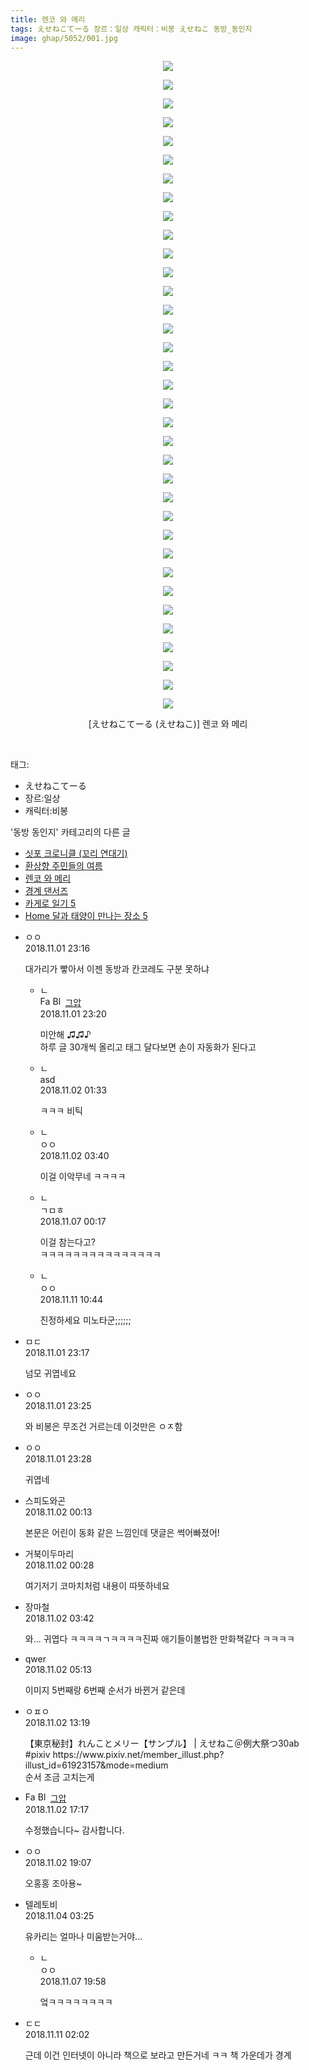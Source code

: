```yaml
---
title: 렌코 와 메리
tags: えせねこてーる 장르：일상 캐릭터：비봉 えせねこ 동방_동인지
image: ghap/5052/001.jpg
---
```

<div class="article">
<p style="text-align: center; clear: none; float: none;"><img src="{{ site.nasurl }}/ghap/5052/001.jpg"/></p>
<p style="text-align: center; clear: none; float: none;"><img src="{{ site.nasurl }}/ghap/5052/002.jpg"/></p>
<p style="text-align: center; clear: none; float: none;"><img src="{{ site.nasurl }}/ghap/5052/003.jpg"/></p>
<p style="text-align: center; clear: none; float: none;"><img src="{{ site.nasurl }}/ghap/5052/004.jpg"/></p>
<p style="text-align: center; clear: none; float: none;"><img src="{{ site.nasurl }}/ghap/5052/005.jpg"/></p>
<p style="text-align: center; clear: none; float: none;"><img src="{{ site.nasurl }}/ghap/5052/006.jpg"/></p>
<p style="text-align: center; clear: none; float: none;"><img src="{{ site.nasurl }}/ghap/5052/007.jpg"/></p>
<p style="text-align: center; clear: none; float: none;"><img src="{{ site.nasurl }}/ghap/5052/008.jpg"/></p>
<p style="text-align: center; clear: none; float: none;"><img src="{{ site.nasurl }}/ghap/5052/009.jpg"/></p>
<p style="text-align: center; clear: none; float: none;"><img src="{{ site.nasurl }}/ghap/5052/010.jpg"/></p>
<p style="text-align: center; clear: none; float: none;"><img src="{{ site.nasurl }}/ghap/5052/011.jpg"/></p>
<p style="text-align: center; clear: none; float: none;"><img src="{{ site.nasurl }}/ghap/5052/012.jpg"/></p>
<p style="text-align: center; clear: none; float: none;"><img src="{{ site.nasurl }}/ghap/5052/013.jpg"/></p>
<p style="text-align: center; clear: none; float: none;"><img src="{{ site.nasurl }}/ghap/5052/014.jpg"/></p>
<p style="text-align: center; clear: none; float: none;"><img src="{{ site.nasurl }}/ghap/5052/015.jpg"/></p>
<p style="text-align: center; clear: none; float: none;"><img src="{{ site.nasurl }}/ghap/5052/016.jpg"/></p>
<p style="text-align: center; clear: none; float: none;"><img src="{{ site.nasurl }}/ghap/5052/017.jpg"/></p>
<p style="text-align: center; clear: none; float: none;"><img src="{{ site.nasurl }}/ghap/5052/018.jpg"/></p>
<p style="text-align: center; clear: none; float: none;"><img src="{{ site.nasurl }}/ghap/5052/019.jpg"/></p>
<p style="text-align: center; clear: none; float: none;"><img src="{{ site.nasurl }}/ghap/5052/020.jpg"/></p>
<p style="text-align: center; clear: none; float: none;"><img src="{{ site.nasurl }}/ghap/5052/021.jpg"/></p>
<p style="text-align: center; clear: none; float: none;"><img src="{{ site.nasurl }}/ghap/5052/022.jpg"/></p>
<p style="text-align: center; clear: none; float: none;"><img src="{{ site.nasurl }}/ghap/5052/023.jpg"/></p>
<p style="text-align: center; clear: none; float: none;"><img src="{{ site.nasurl }}/ghap/5052/024.jpg"/></p>
<p style="text-align: center; clear: none; float: none;"><img src="{{ site.nasurl }}/ghap/5052/025.jpg"/></p>
<p style="text-align: center; clear: none; float: none;"><img src="{{ site.nasurl }}/ghap/5052/026.jpg"/></p>
<p style="text-align: center; clear: none; float: none;"><img src="{{ site.nasurl }}/ghap/5052/027.jpg"/></p>
<p style="text-align: center; clear: none; float: none;"><img src="{{ site.nasurl }}/ghap/5052/028.jpg"/></p>
<p style="text-align: center; clear: none; float: none;"><img src="{{ site.nasurl }}/ghap/5052/029.jpg"/></p>
<p style="text-align: center; clear: none; float: none;"><img src="{{ site.nasurl }}/ghap/5052/030.jpg"/></p>
<p style="text-align: center; clear: none; float: none;"><img src="{{ site.nasurl }}/ghap/5052/031.jpg"/></p>
<p style="text-align: center; clear: none; float: none;"><img src="{{ site.nasurl }}/ghap/5052/032.jpg"/></p>
<p style="text-align: center; clear: none; float: none;"><img src="{{ site.nasurl }}/ghap/5052/033.jpg"/></p>
<p style="text-align: center; clear: none; float: none;"><img src="{{ site.nasurl }}/ghap/5052/034.jpg"/></p>
<p style="text-align: center; clear: none; float: none;"><img src="{{ site.nasurl }}/ghap/5052/035.jpg"/></p>
<p style="text-align: center; clear: none; float: none;">[えせねこてーる (えせねこ)] 렌코 와 메리</p>
<p><br/></p>
</div><div class="tagTrail">
<p>태그: </p>
<ul>
<li>えせねこてーる</li>
<li>장르:일상</li>
<li>캐릭터:비봉</li>
</ul>
</div><div class="another">
<p>'동방 동인지' 카테고리의 다른 글</p>
<ul>
<li><a href="/2018-11-02-ghap_5083">싯포 크로니클 (꼬리 연대기)</a></li>
<li><a href="/2018-11-01-ghap_1223">환상향 주민들의 여름</a></li>
<li><a href="/2018-11-01-ghap_5052">렌코 와 메리</a></li>
<li><a href="/2018-10-29-ghap_4821">경계 댄서즈</a></li>
<li><a href="/2018-10-28-ghap_4930">카게로 일기 5</a></li>
<li><a href="/2018-10-28-ghap_4929">Home 달과 태양이 만나는 장소 5</a></li>
</ul>
</div><div class="cb_module cb_fluid">
<div class="cb_wrt cb_profile">
<div class="comment">
<ul>
<li class="cb_thumb_off" id="comment15366347">
<div class="cb_comment_area">
<div class="cb_info_area">
<div class="cb_section">
<span class="cb_nick_name">ㅇㅇ</span>
</div>
<div class="cb_section">
<span class="cb_date">2018.11.01 23:16 </span>
</div>
</div>
<div class="cb_dsc_comment">
<p class="cb_dsc">
											대가리가 빻아서 이젠 동방과 칸코레도 구분 못하냐
										</p>
</div>
<ul>
<li class="cb_thumb_off" id="comment15366349">
<span class="cb_bu_subnode">ㄴ</span>
<div class="cb_comment_area">
<div class="cb_info_area">
<div class="cb_section">
<span class="cb_nick_name"><img alt="Favicon of https://ghaptouhou.tistory.com" height="16" onerror="this.onerror=null;this.parentNode.removeChild(this)" src="https://ghaptouhou.tistory.com/favicon.ico" width="16"/> <img alt="BlogIcon" height="16" onerror="this.parentNode.removeChild(this)" src="https://ghaptouhou.tistory.com/index.gif" width="16"/> <a href="https://ghaptouhou.tistory.com" onclick="return openLinkInNewWindow(this)"> 그압</a><span class="tistoryProfileLayerTrigger" onclick='TistoryProfile.show(event, this, {"title":"\uc800\uae30 \uc774\uac70 \ub098\uc911\uc5d0 \uc218\uc815 \uac00\ub2a5\ud558\ub098\uc694","url":"https:\/\/ghap.tistory.com","nickname":"\uadf8\uc555","items":[]}); return false;'></span></span>
</div>
<div class="cb_section">
<span class="cb_date">2018.11.01 23:20 </span>
</div>
</div>
<div class="cb_dsc_comment">
<p class="cb_dsc">
																미안해 ♫♫♪<br/>
하루 글 30개씩 올리고 태그 달다보면 손이 자동화가 된다고
															</p>
</div>
</div>
</li>
<li class="cb_thumb_off" id="comment15366394">
<span class="cb_bu_subnode">ㄴ</span>
<div class="cb_comment_area">
<div class="cb_info_area">
<div class="cb_section">
<span class="cb_nick_name">asd</span>
</div>
<div class="cb_section">
<span class="cb_date">2018.11.02 01:33 </span>
</div>
</div>
<div class="cb_dsc_comment">
<p class="cb_dsc">
																ㅋㅋㅋ 비틱
															</p>
</div>
</div>
</li>
<li class="cb_thumb_off" id="comment15366434">
<span class="cb_bu_subnode">ㄴ</span>
<div class="cb_comment_area">
<div class="cb_info_area">
<div class="cb_section">
<span class="cb_nick_name">ㅇㅇ</span>
</div>
<div class="cb_section">
<span class="cb_date">2018.11.02 03:40 </span>
</div>
</div>
<div class="cb_dsc_comment">
<p class="cb_dsc">
																이걸 이악무네 ㅋㅋㅋㅋ
															</p>
</div>
</div>
</li>
<li class="cb_thumb_off" id="comment15368814">
<span class="cb_bu_subnode">ㄴ</span>
<div class="cb_comment_area">
<div class="cb_info_area">
<div class="cb_section">
<span class="cb_nick_name">ㄱㅁㅎ</span>
</div>
<div class="cb_section">
<span class="cb_date">2018.11.07 00:17 </span>
</div>
</div>
<div class="cb_dsc_comment">
<p class="cb_dsc">
																이걸  참는다고?<br/>
ㅋㅋㅋㅋㅋㅋㅋㅋㅋㅋㅋㅋㅋㅋㅋ
															</p>
</div>
</div>
</li>
<li class="cb_thumb_off" id="comment15371416">
<span class="cb_bu_subnode">ㄴ</span>
<div class="cb_comment_area">
<div class="cb_info_area">
<div class="cb_section">
<span class="cb_nick_name">ㅇㅇ</span>
</div>
<div class="cb_section">
<span class="cb_date">2018.11.11 10:44 </span>
</div>
</div>
<div class="cb_dsc_comment">
<p class="cb_dsc">
																진정하세요 미노타군;;;;;;
															</p>
</div>
</div>
</li>
</ul>
</div></li>
<li class="cb_thumb_off" id="comment15366348">
<div class="cb_comment_area">
<div class="cb_info_area">
<div class="cb_section">
<span class="cb_nick_name">ㅁㄷ</span>
</div>
<div class="cb_section">
<span class="cb_date">2018.11.01 23:17 </span>
</div>
</div>
<div class="cb_dsc_comment">
<p class="cb_dsc">
											넘모 귀엽네요
										</p>
</div>
</div></li>
<li class="cb_thumb_off" id="comment15366352">
<div class="cb_comment_area">
<div class="cb_info_area">
<div class="cb_section">
<span class="cb_nick_name">ㅇㅇ</span>
</div>
<div class="cb_section">
<span class="cb_date">2018.11.01 23:25 </span>
</div>
</div>
<div class="cb_dsc_comment">
<p class="cb_dsc">
											와 비봉은 무조건 거르는데 이것만은 ㅇㅈ함
										</p>
</div>
</div></li>
<li class="cb_thumb_off" id="comment15366354">
<div class="cb_comment_area">
<div class="cb_info_area">
<div class="cb_section">
<span class="cb_nick_name">ㅇㅇ</span>
</div>
<div class="cb_section">
<span class="cb_date">2018.11.01 23:28 </span>
</div>
</div>
<div class="cb_dsc_comment">
<p class="cb_dsc">
											귀엽네
										</p>
</div>
</div></li>
<li class="cb_thumb_off" id="comment15366370">
<div class="cb_comment_area">
<div class="cb_info_area">
<div class="cb_section">
<span class="cb_nick_name">스피도와곤</span>
</div>
<div class="cb_section">
<span class="cb_date">2018.11.02 00:13 </span>
</div>
</div>
<div class="cb_dsc_comment">
<p class="cb_dsc">
											본문은 어린이 동화 같은 느낌인데 댓글은 썩어빠졌어!
										</p>
</div>
</div></li>
<li class="cb_thumb_off" id="comment15366378">
<div class="cb_comment_area">
<div class="cb_info_area">
<div class="cb_section">
<span class="cb_nick_name">거북이두마리</span>
</div>
<div class="cb_section">
<span class="cb_date">2018.11.02 00:28 </span>
</div>
</div>
<div class="cb_dsc_comment">
<p class="cb_dsc">
											여기저기 코마치처럼 내용이 따뜻하네요
										</p>
</div>
</div></li>
<li class="cb_thumb_off" id="comment15366435">
<div class="cb_comment_area">
<div class="cb_info_area">
<div class="cb_section">
<span class="cb_nick_name">장마철</span>
</div>
<div class="cb_section">
<span class="cb_date">2018.11.02 03:42 </span>
</div>
</div>
<div class="cb_dsc_comment">
<p class="cb_dsc">
											와... 귀엽다 ㅋㅋㅋㅋㄱㅋㅋㅋㅋ진짜 애기들이볼법한 만화책같다 ㅋㅋㅋㅋ
										</p>
</div>
</div></li>
<li class="cb_thumb_off" id="comment15366445">
<div class="cb_comment_area">
<div class="cb_info_area">
<div class="cb_section">
<span class="cb_nick_name">qwer</span>
</div>
<div class="cb_section">
<span class="cb_date">2018.11.02 05:13 </span>
</div>
</div>
<div class="cb_dsc_comment">
<p class="cb_dsc">
											이미지 5번째랑 6번째 순서가 바뀐거 같은데
										</p>
</div>
</div></li>
<li class="cb_thumb_off" id="comment15366587">
<div class="cb_comment_area">
<div class="cb_info_area">
<div class="cb_section">
<span class="cb_nick_name">ㅇㅍㅇ</span>
</div>
<div class="cb_section">
<span class="cb_date">2018.11.02 13:19 </span>
</div>
</div>
<div class="cb_dsc_comment">
<p class="cb_dsc">
											【東京秘封】れんことメリー【サンプル】 | えせねこ＠例大祭つ30ab #pixiv https://www.pixiv.net/member_illust.php?illust_id=61923157&amp;mode=medium<br/>
순서 조금 고치는게
										</p>
</div>
</div></li>
<li class="cb_thumb_off" id="comment15366670">
<div class="cb_comment_area">
<div class="cb_info_area">
<div class="cb_section">
<span class="cb_nick_name"><img alt="Favicon of https://ghaptouhou.tistory.com" height="16" onerror="this.onerror=null;this.parentNode.removeChild(this)" src="https://ghaptouhou.tistory.com/favicon.ico" width="16"/> <img alt="BlogIcon" height="16" onerror="this.parentNode.removeChild(this)" src="https://ghaptouhou.tistory.com/index.gif" width="16"/> <a href="https://ghaptouhou.tistory.com" onclick="return openLinkInNewWindow(this)"> 그압</a><span class="tistoryProfileLayerTrigger" onclick='TistoryProfile.show(event, this, {"title":"\uc800\uae30 \uc774\uac70 \ub098\uc911\uc5d0 \uc218\uc815 \uac00\ub2a5\ud558\ub098\uc694","url":"https:\/\/ghap.tistory.com","nickname":"\uadf8\uc555","items":[]}); return false;'></span></span>
</div>
<div class="cb_section">
<span class="cb_date">2018.11.02 17:17 </span>
</div>
</div>
<div class="cb_dsc_comment">
<p class="cb_dsc">
											수정했습니다~ 감사합니다.
										</p>
</div>
</div></li>
<li class="cb_thumb_off" id="comment15366709">
<div class="cb_comment_area">
<div class="cb_info_area">
<div class="cb_section">
<span class="cb_nick_name">ㅇㅇ</span>
</div>
<div class="cb_section">
<span class="cb_date">2018.11.02 19:07 </span>
</div>
</div>
<div class="cb_dsc_comment">
<p class="cb_dsc">
											오홍홍 조아용~
										</p>
</div>
</div></li>
<li class="cb_thumb_off" id="comment15367239">
<div class="cb_comment_area">
<div class="cb_info_area">
<div class="cb_section">
<span class="cb_nick_name">텔레토비</span>
</div>
<div class="cb_section">
<span class="cb_date">2018.11.04 03:25 </span>
</div>
</div>
<div class="cb_dsc_comment">
<p class="cb_dsc">
											유카리는 얼마나 미움받는거야...
										</p>
</div>
<ul>
<li class="cb_thumb_off" id="comment15369237">
<span class="cb_bu_subnode">ㄴ</span>
<div class="cb_comment_area">
<div class="cb_info_area">
<div class="cb_section">
<span class="cb_nick_name">ㅇㅇ</span>
</div>
<div class="cb_section">
<span class="cb_date">2018.11.07 19:58 </span>
</div>
</div>
<div class="cb_dsc_comment">
<p class="cb_dsc">
																엌ㅋㅋㅋㅋㅋㅋㅋㅋ 
															</p>
</div>
</div>
</li>
</ul>
</div></li>
<li class="cb_thumb_off" id="comment15371294">
<div class="cb_comment_area">
<div class="cb_info_area">
<div class="cb_section">
<span class="cb_nick_name">ㄷㄷ</span>
</div>
<div class="cb_section">
<span class="cb_date">2018.11.11 02:02 </span>
</div>
</div>
<div class="cb_dsc_comment">
<p class="cb_dsc">
											근데 이건 인터넷이 아니라 책으로 보라고 만든거네 ㅋㅋ 책 가운데가 경계
										</p>
</div>
</div></li>
</ul>
</div>
</div><!-- commentList close -->
</div>